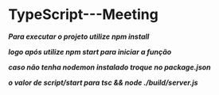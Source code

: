 # TypeScript---Meeting

***Para executar o projeto utilize npm install***

***logo após utilize npm start para iniciar a função***

***caso não tenha nodemon instalado troque no package.json***

***o valor de script/start para tsc && node ./build/server.js***
